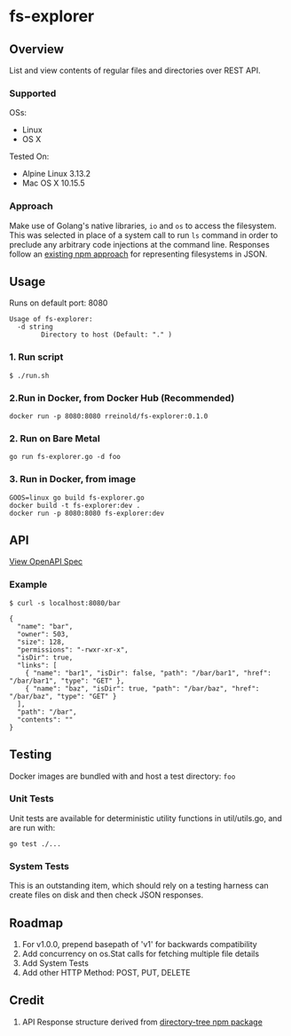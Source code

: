 # fs-explorer

## Overview

List and view contents of regular files and directories over REST API.

### Supported
OSs:
- Linux
- OS X

Tested On:
- Alpine Linux 3.13.2
- Mac OS X 10.15.5

### Approach

Make use of Golang's native libraries, `io` and `os` to access the filesystem. This was selected in place of a system call to run `ls` command in order to preclude any arbitrary code injections at the command line. Responses follow an [existing npm approach](https://www.npmjs.com/package/directory-tree) for representing filesystems in JSON.

## Usage

Runs on default port: 8080

```
Usage of fs-explorer:
  -d string
    	Directory to host (Default: "." )
```

### 1. Run script

```
$ ./run.sh
```
 ### 2.Run in Docker, from Docker Hub (Recommended)

```
docker run -p 8080:8080 rreinold/fs-explorer:0.1.0
```

### 2. Run on Bare Metal
```
go run fs-explorer.go -d foo
```

### 3. Run in Docker, from image
```
GOOS=linux go build fs-explorer.go
docker build -t fs-explorer:dev .
docker run -p 8080:8080 fs-explorer:dev
```

## API

[View OpenAPI Spec](https://github.com/rreinold/fs-explorer/blob/master/openapi.yml)

### Example

```
$ curl -s localhost:8080/bar

{
  "name": "bar",
  "owner": 503,
  "size": 128,
  "permissions": "-rwxr-xr-x",
  "isDir": true,
  "links": [
    { "name": "bar1", "isDir": false, "path": "/bar/bar1", "href": "/bar/bar1", "type": "GET" },
    { "name": "baz", "isDir": true, "path": "/bar/baz", "href": "/bar/baz", "type": "GET" }
  ],
  "path": "/bar",
  "contents": ""
}
```
## Testing

Docker images are bundled with and host a test directory: `foo`

### Unit Tests

Unit tests are available for deterministic utility functions in util/utils.go, and are run with:

```
go test ./...
```


### System Tests

This is an outstanding item, which should rely on a testing harness can create files on disk and then check JSON responses.

## Roadmap

1. For v1.0.0, prepend basepath of 'v1' for backwards compatibility
2. Add concurrency on os.Stat calls for fetching multiple file details
3. Add System Tests
4. Add other HTTP Method: POST, PUT, DELETE

## Credit

1. API Response structure derived from [directory-tree npm package](https://www.npmjs.com/package/directory-tree)

